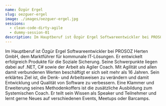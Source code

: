```yaml
---
name: Özgür Ergel
slug: oezguer-ergel
image: ./images/oezguer-ergel.jpg
sessions:
  - clean-code-dirty-agile
  - dummy-session-01
description: Im Hauptberuf ist Özgür Ergel Softwareentwickler bei PROSOZ Herten GmbH, dem Marktführer für kommunale IT-Lösungen.
---
```

Im Hauptberuf ist Özgür Ergel Softwareentwickler bei PROSOZ Herten GmbH, dem Marktführer für kommunale IT-Lösungen. Er entwickelt erfolgreich Produkte für die Soziale Sicherung. Seine Schwerpunkte liegen dabei auf .NET, C# sowie der Arbeit als Agiler Coach. Mit Agilität und allen damit verbundenen Werten beschäftigt er sich seit mehr als 16 Jahren. Sein erklärtes Ziel ist, die Denk- und Arbeitsweisen zu verändern und damit Entwicklung und Qualität von Software zu verbessern. Eine Klammer und Erweiterung seines Methodenkoffers ist die zusätzliche Ausbildung zum Systemischen Coach. Er teilt sein Wissen als Speaker und Teilnehmer und lernt gerne Neues auf verschiedenen Events, Meetups oder Barcamps.